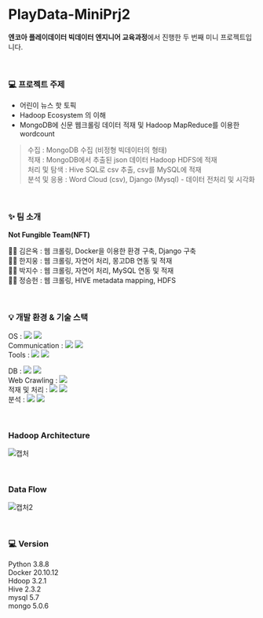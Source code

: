 # PlayData-MiniPrj2

**엔코아 플레이데이터 빅데이터 엔지니어 교육과정**에서 진행한 두 번째 미니 프로젝트입니다.

</br>

### 💻 프로젝트 주제

- 어린이 뉴스 핫 토픽
- Hadoop Ecosystem 의 이해
- MongoDB에 신문 웹크롤링 데이터 적재 및 Hadoop MapReduce를 이용한 wordcount

> 수집 : MongoDB 수집 (비정형 빅데이터의 형태) </br>
> 적재 : MongoDB에서 추출된 json 데이터  Hadoop HDFS에 적재 </br>
> 처리 및 탐색 : Hive SQL로 csv 추출, csv를 MySQL에 적재 </br>
> 분석 및 응용 : Word Cloud (csv), Django (Mysql) - 데이터 전처리 및 시각화 </br>

</br>

### ✨ 팀 소개

**Not Fungible Team(NFT)**

👩‍💻 김은옥 : 웹 크롤링,  Docker을 이용한 환경 구축, Django 구축 </br>
👨‍💻 한지웅 : 웹 크롤링, 자연어 처리, 몽고DB 연동 및 적재 </br>
👨‍💻 박지수 : 웹 크롤링, 자연어 처리, MySQL 연동 및 적재 </br>
👨‍💻 정승헌 : 웹 크롤링, HIVE metadata mapping, HDFS </br>

</br>


### 💡 개발 환경 & 기술 스택

<p>
OS : <img src="https://img.shields.io/badge/macOS-000000?style=flat-square&logo=macOS&logoColor=white"/> <img src="https://img.shields.io/badge/Debian-A5915F?style=flat-square&logo=Debian&logoColor=white"/></br>
Communication : <img src="https://img.shields.io/badge/Slack-4A154B?style=&logo=Slack&logoColor=white"/> <img src="https://img.shields.io/badge/Zoom-2D8CFF?style=flat-square&logo=Zoom&logoColor=white"/> </br>
Tools : <img src="https://img.shields.io/badge/Visual Studio-007ACC?style=flat-square&logo=Visual Studio&logoColor=white"/> <img src="https://img.shields.io/badge/Docker-2496ED?style=flat-square&logo=Docker&logoColor=white"/></br>
</p>
<p>
DB : <img src="https://img.shields.io/badge/MySQL-4479A1?style=flat-square&logo=MySQL&logoColor=white"/> <img src="https://img.shields.io/badge/MongoDB-47A248?style=flat-square&logo=MongoDB&logoColor=white"/> </br>
Web Crawling : <img src="https://img.shields.io/badge/Python-3766AB?style=flat-square&logo=Python&logoColor=white"/>  </br>
적재 및 처리 : <img src="https://img.shields.io/badge/Apache Hive-FDEE21?style=flat-square&logo=Apache-Hive&logoColor=black"/> <img src="https://img.shields.io/badge/Apache Hadoop-66CCFF?style=flat-square&logo=Apache-Hadoop&logoColor=black"/> </br>
분석 : <img src="https://img.shields.io/badge/Pandas-150458?style=flat-square&logo=Pandas&logoColor=white"/> <img src="https://img.shields.io/badge/Django-092E20?style=flat-square&logo=Django&logoColor=white"/>
</p>

</br>


###  Hadoop Architecture

![캡처](https://user-images.githubusercontent.com/44595181/152994014-80deddab-102f-468b-9b8a-77270edeba0b.PNG)

</br>

### Data Flow

![캡처2](https://user-images.githubusercontent.com/44595181/152994049-20c85dab-3960-44af-8327-09657f1e5540.PNG)

</br>

### 💻 Version

Python 3.8.8 </br>
Docker 20.10.12 </br>
Hdoop 3.2.1 </br>
Hive 2.3.2 </br>
mysql 5.7 </br>
mongo 5.0.6 </br>
